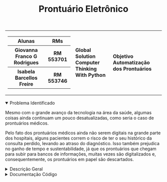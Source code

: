 <div align='center'>
    <br>
    <h1>  Prontuário Eletrônico </h1>
</div>

<br> 
<table>
    <tr>
        <td>
            <div> 
                <table>
                    <tr>
                        <th> Alunas </th>
                        <th> RMs </th>
                    </tr>
                    <tr>
                        <th> Giovanna Franco G Rodrigues</th>
                        <th> RM 553701 </th>
                    </tr>
                    <tr>
                        <th> Isabela Barcellos Freire </th>
                        <th> RM 553746 </th>
                    </tr>
                </table>
            </div>
        </td>
        <td>
            <div>
                <b> Global Solution <br> Computer Thinking With Python </b>
                <td><b> Objetivo Automatização dos Prontuários </b></td>
            </div>
        </td>
    </tr>
</table>


<details open>
<summary> Problema Identificado </summary>
<p>
Mesmo com o grande avanço da tecnologia na área da saúde, algumas coisas ainda continuam um pouco desatualizadas, como seria o caso de prontuários médicos.​

Pelo fato dos prontuários médicos ainda não serem digitais na grande parte dos hospitais, alguns pacientes correm o risco de ter o seu histórico da consulta perdido, levando ao atraso do diagnóstico. Isso também prejudica no ganho de tempo e sustentabilidade, já que os prontuários que chegam para subir para bancos de informações, muitas vezes são digitalizados e, consequentemente, os prontuários em papel são descartados. ​
</p>
</details>

<details>
<summary> Descrição Geral</summary>
<p>
  Este código implementa um sistema de prontuário eletrônico para cadastro de paciente e visualização do prontuário.
</p>
</details>




<details>
<summary>Documentação Código</summary>
<p>
    Função 'cadastrar_paciente()":
  <p> - Solicita informações como nome, CPF, idade, altura, peso e sintomas;</p>
  <p> - Realiza validações para garantir a entrada correta dos dados; </p>
  <p> - Cria um prontuário com as informações e adiciona à lista 'prontuários';</p>
  <p> - Exibe uma mensagem que o cadastro foi feito com sucesso. </p>
  <p> - Retorna a lista 'prontuários' atualizada com o novo prontuário cadastrado;</p> 
</p>

<p>
  Função 'buscar_paciente()':
  <p> - Solicita o nome do paciente a ser buscado; </p>
  <p> - Verifica se o paciente está na lista 'prontuários';</p>
  <p> - Em caso afirmativo, exibe o prontuário do paciente e retorna lista 'prontuários';</p>
  <p> - Em caso negativo, informa que o paciente não foi encontrado.</p>
  <p></p>
  <p></p>
</p>

<p>
    Menu Principal: 
  <p> - Exibe as opções: 
    <p>1. Cadastrar Paciente</p>
    <p>2. Buscar Paciente </p>
    <p>3. Sair </p>
  </p>
  <p> - Solicita ao usuário escolher uma das opções. 
  <p> Ao escolher a opção 1, processa a função 'cadastrar_paciente()' acontecerá; </p>
  <p>Ao escolher a opção 2, processa a função 'buscar_paciente()';</p>
  <p> Ao escolher a opção 3, encerra o menu do prontuário.</p>
  </p>
  


<details>
<summary>Link Youtube</summary>
<li><a href="https://youtu.be/M_kU4J_kKn0"> Vídeo Explicativo </a</li>
</details>